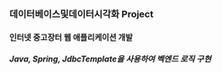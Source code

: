 ### 데이터베이스및데이터시각화 Project

#### 인터넷 중고장터 웹 애플리케이션 개발

##### Java, Spring, JdbcTemplate을 사용하여 벡엔드 로직 구현 
